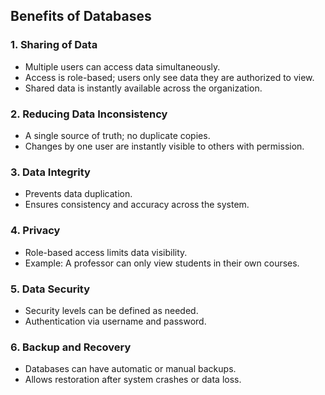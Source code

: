 ## Benefits of Databases

### 1. Sharing of Data
- Multiple users can access data simultaneously.
- Access is role-based; users only see data they are authorized to view.
- Shared data is instantly available across the organization.

### 2. Reducing Data Inconsistency
- A single source of truth; no duplicate copies.
- Changes by one user are instantly visible to others with permission.

### 3. Data Integrity
- Prevents data duplication.
- Ensures consistency and accuracy across the system.

### 4. Privacy
- Role-based access limits data visibility.
- Example: A professor can only view students in their own courses.

### 5. Data Security
- Security levels can be defined as needed.
- Authentication via username and password.

### 6. Backup and Recovery
- Databases can have automatic or manual backups.
- Allows restoration after system crashes or data loss.
